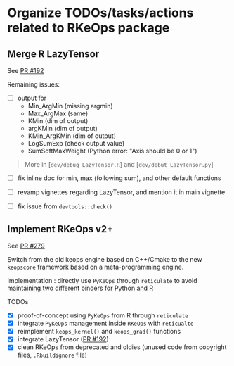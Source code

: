 # Organize TODOs/tasks/actions related to RKeOps package

## Merge R LazyTensor

See [PR #192](https://github.com/getkeops/keops/pull/192)

Remaining issues:

- [ ] output for
  + Min_ArgMin (missing argmin)
  + Max_ArgMax (same)
  + KMin (dim of output)
  + argKMin (dim of output)
  + KMin_ArgKMin (dim of output)
  + LogSumExp (check output value)
  + SumSoftMaxWeight (Python error: "Axis should be 0 or 1")

> More in [`dev/debug_LazyTensor.R`] and [`dev/debut_LazyTensor.py`]

- [ ] fix inline doc for min, max (following sum), and other default functions

- [ ] revamp vignettes regarding LazyTensor, and mention it in main vignette

- [ ] fix issue from `devtools::check()`

## Implement RKeOps v2+

See [PR #279](https://github.com/getkeops/keops/pull/279)

Switch from the old keops engine based on C++/Cmake to the new `keopscore` framework based on a meta-programming engine.

Implementation : directly use `PyKeOps` through `reticulate` to avoid maintaining two different binders for Python and R

TODOs
- [x] proof-of-concept using `PyKeOps` from R through `reticulate`
- [x] integrate `PyKeOps` management inside `RKeOps` with `reticualte`
- [x] reimplement `keops_kernel()` and `keops_grad()` functions
- [x] integrate LazyTensor ([PR #192](https://github.com/getkeops/keops/pull/192))
- [x] clean RKeOps from deprecated and oldies (unused code from copyright files, `.Rbuildignore` file)
